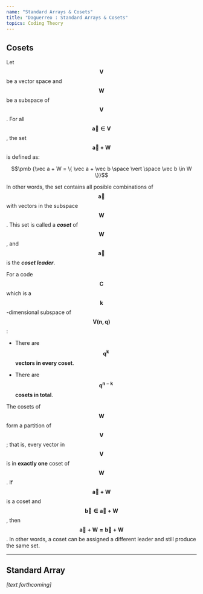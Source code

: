 ```yaml
---
name: "Standard Arrays & Cosets"
title: "Daguerreo : Standard Arrays & Cosets"
topics: Coding Theory
---
```


## Cosets

Let $$\pmb {V}$$ be a vector space and $$\pmb {W}$$ be a subspace of $$\pmb {V}$$. For all $$\pmb {\vec a \in V}$$, the set $$\pmb {\vec a + W}$$ is defined as:

$$\pmb {\vec a + W = \{ \vec a + \vec b \space \vert \space \vec b \in W \}}$$

In other words, the set contains all posible combinations of $$\pmb {\vec a}$$ with vectors in the subspace $$\pmb {W}$$. This set is called a ___coset___ of $$\pmb {W}$$, and $$\pmb {\vec a}$$ is the ___coset leader___.

For a code $$\pmb {C}$$ which is a $$\pmb {k}$$-dimensional subspace of $$\pmb {V(n, q)}$$:

* There are __$$\pmb {q^k}$$ vectors in every coset__.

* There are __$$\pmb {q^{n - k}}$$ cosets in total__.

The cosets of $$\pmb {W}$$ form a partition of $$\pmb {V}$$; that is, every vector in $$\pmb {V}$$ is in __exactly one__ coset of $$\pmb {W}$$. If $$\pmb {\vec a + W}$$ is a coset and $$\pmb {\vec b \in \vec a + W}$$, then $$\pmb {\vec a + W = \vec b + W}$$. In other words, a coset can be assigned a different leader and still produce the same set.

<hr id="post-mid">

## Standard Array

_[text forthcoming]_

